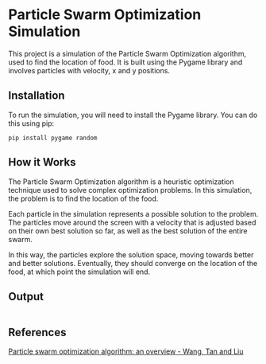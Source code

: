 # Particle Swarm Optimization Simulation

This project is a simulation of the Particle Swarm Optimization algorithm, used to find the location of food. It is built using the Pygame library and involves particles with velocity, x and y positions.

## Installation

To run the simulation, you will need to install the Pygame library. You can do this using pip:

```
pip install pygame random
```

## How it Works

The Particle Swarm Optimization algorithm is a heuristic optimization technique used to solve complex optimization problems. In this simulation, the problem is to find the location of the food.

Each particle in the simulation represents a possible solution to the problem. The particles move around the screen with a velocity that is adjusted based on their own best solution so far, as well as the best solution of the entire swarm.

In this way, the particles explore the solution space, moving towards better and better solutions. Eventually, they should converge on the location of the food, at which point the simulation will end.

## Output

![]()

## References

[Particle swarm optimization algorithm: an overview - Wang, Tan and Liu](https://kpfu.ru/staff_files/F_1407356997/overview.pdf)
